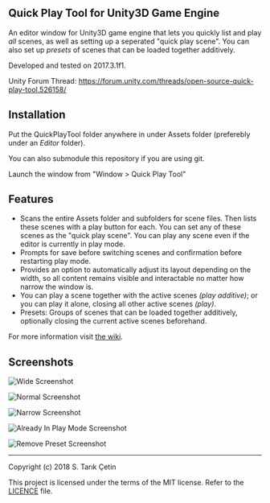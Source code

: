 Quick Play Tool for Unity3D Game Engine
---

An editor window for Unity3D game engine that lets you quickly list and play *all* scenes, as well as setting up a seperated "quick play scene". You can also set up *presets* of scenes that can be loaded together additively.

Developed and tested on 2017.3.1f1.

Unity Forum Thread: https://forum.unity.com/threads/open-source-quick-play-tool.526158/

Installation
---
Put the QuickPlayTool folder anywhere in under Assets folder (preferebly under an _Editor_ folder).

You can also submodule this repository if you are using git.

Launch the window from "Window > Quick Play Tool"

Features
---

- Scans the entire Assets folder and subfolders for scene files. Then lists these scenes with a play button for each. You can set any of these scenes as the "quick play scene". You can play any scene even if the editor is currently in play mode.
- Prompts for save before switching scenes and confirmation before restarting play mode.
- Provides an option to automatically adjust its layout depending on the width, so all content remains visible and interactable no matter how narrow the window is.
- You can play a scene together with the active scenes _(play additive)_; or you can play it alone, closing all other active scenes _(play)_.
- Presets: Groups of scenes that can be loaded together additively, optionally closing the current active scenes beforehand.

For more information visit [the wiki](https://github.com/starikcetin/Quick-Play-Tool/wiki).

Screenshots
---

![Wide Screenshot](https://raw.githubusercontent.com/starikcetin/Quick-Play-Tool/repository_resources/screenshots/Wide.PNG)

![Normal Screenshot](https://raw.githubusercontent.com/starikcetin/Quick-Play-Tool/repository_resources/screenshots/Normal.PNG)

![Narrow Screenshot](https://raw.githubusercontent.com/starikcetin/Quick-Play-Tool/repository_resources/screenshots/Narrow.PNG)

![Already In Play Mode Screenshot](https://raw.githubusercontent.com/starikcetin/Quick-Play-Tool/repository_resources/screenshots/AlreadyInPlayMode.PNG)

![Remove Preset Screenshot](https://raw.githubusercontent.com/starikcetin/Quick-Play-Tool/repository_resources/screenshots/RemovePreset.PNG)

----

Copyright (c) 2018 S. Tarık Çetin

This project is licensed under the terms of the MIT license. Refer to the [LICENCE](https://github.com/starikcetin/Quick-Play-Tool/blob/master/LICENSE) file.
